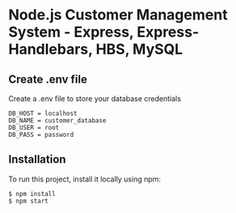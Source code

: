 # Node.js Customer Management System - Express, Express-Handlebars, HBS, MySQL

## Create .env file
Create a .env file to store your database credentials

```
DB_HOST = localhost
DB_NAME = customer_database
DB_USER = root
DB_PASS = password
```

## Installation
To run this project, install it locally using npm:

```
$ npm install
$ npm start
```

